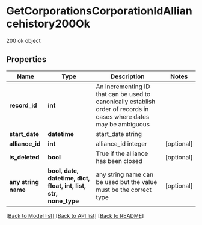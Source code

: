 # GetCorporationsCorporationIdAlliancehistory200Ok

200 ok object

## Properties
Name | Type | Description | Notes
------------ | ------------- | ------------- | -------------
**record_id** | **int** | An incrementing ID that can be used to canonically establish order of records in cases where dates may be ambiguous | 
**start_date** | **datetime** | start_date string | 
**alliance_id** | **int** | alliance_id integer | [optional] 
**is_deleted** | **bool** | True if the alliance has been closed | [optional] 
**any string name** | **bool, date, datetime, dict, float, int, list, str, none_type** | any string name can be used but the value must be the correct type | [optional]

[[Back to Model list]](../README.md#documentation-for-models) [[Back to API list]](../README.md#documentation-for-api-endpoints) [[Back to README]](../README.md)


